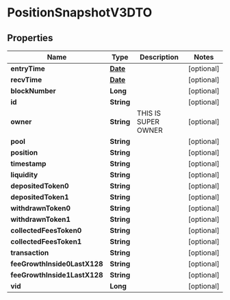 

# PositionSnapshotV3DTO

## Properties

Name | Type | Description | Notes
------------ | ------------- | ------------- | -------------
**entryTime** | [**Date**](Date.md) |  |  [optional]
**recvTime** | [**Date**](Date.md) |  |  [optional]
**blockNumber** | **Long** |  |  [optional]
**id** | **String** |  |  [optional]
**owner** | **String** | THIS IS SUPER OWNER |  [optional]
**pool** | **String** |  |  [optional]
**position** | **String** |  |  [optional]
**timestamp** | **String** |  |  [optional]
**liquidity** | **String** |  |  [optional]
**depositedToken0** | **String** |  |  [optional]
**depositedToken1** | **String** |  |  [optional]
**withdrawnToken0** | **String** |  |  [optional]
**withdrawnToken1** | **String** |  |  [optional]
**collectedFeesToken0** | **String** |  |  [optional]
**collectedFeesToken1** | **String** |  |  [optional]
**transaction** | **String** |  |  [optional]
**feeGrowthInside0LastX128** | **String** |  |  [optional]
**feeGrowthInside1LastX128** | **String** |  |  [optional]
**vid** | **Long** |  |  [optional]




